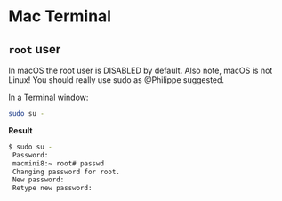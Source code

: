 # Mac Terminal

## `root` user



In macOS the root user is DISABLED by default. Also note, macOS is not Linux! You should really use sudo as @Philippe suggested.

In a Terminal window:

```bash
sudo su -
```

**Result**

```bash
$ sudo su -  
 Password:  
 macmini8:~ root# passwd  
 Changing password for root.  
 New password:  
 Retype new password:  
```

